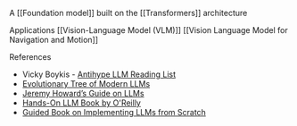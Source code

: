 A [[Foundation model]] built on the [[Transformers]] architecture

Applications
[[Vision-Language Model (VLM)]]
[[Vision Language Model for Navigation and Motion]]

References
- Vicky Boykis - [Antihype LLM Reading List](https://gist.github.com/veekaybee/be375ab33085102f9027853128dc5f0e)
- [Evolutionary Tree of Modern LLMs](https://www.linkedin.com/feed/update/urn:li:activity:7057472505057312769?utm_source=share&utm_medium=member_android)
- [Jeremy Howard’s Guide on LLMs](https://www.linkedin.com/posts/sanyambhutani_everything-you-need-to-know-about-llms-activity-7112052016872370176-0oE9?utm_source=share&utm_medium=member_android)
- [Hands-On LLM Book by O'Reilly](https://github.com/HandsOnLLM/Hands-On-Large-Language-Models)
- [Guided Book on Implementing LLMs from Scratch](https://github.com/rasbt/LLMs-from-scratch)
